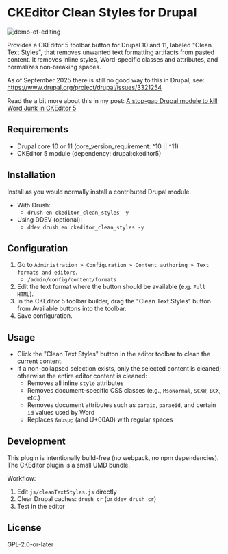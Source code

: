 CKEditor Clean Styles for Drupal
================================

![demo-of-editing](https://github.com/user-attachments/assets/e99659f1-fd00-4737-b753-26916d758cfd)

Provides a CKEditor 5 toolbar button for Drupal 10 and 11, labeled "Clean Text Styles", that removes unwanted text formatting artifacts from pasted content. It removes inline styles, Word-specific classes and attributes, and normalizes non‑breaking spaces.

As of September 2025 there is still no good way to this in Drupal; see: https://www.drupal.org/project/drupal/issues/3321254

Read the a bit more about this in my post: [A stop-gap Drupal module to kill Word Junk in CKEditor 5](https://www.allaboutken.com/posts/20250919-killing-word-junk-drupal-ckeditor5-build-free-plugin/)

Requirements
------------

- Drupal core 10 or 11 (core_version_requirement: ^10 || ^11)
- CKEditor 5 module (dependency: drupal:ckeditor5)

Installation
------------

Install as you would normally install a contributed Drupal module.

- With Drush:
  - `drush en ckeditor_clean_styles -y`
- Using DDEV (optional):
  - `ddev drush en ckeditor_clean_styles -y`

Configuration
-------------

1. Go to `Administration » Configuration » Content authoring » Text formats and editors`.
    - `/admin/config/content/formats`
2. Edit the text format where the button should be available (e.g. `Full HTML`).
3. In the CKEditor 5 toolbar builder, drag the "Clean Text Styles" button from Available buttons into the toolbar.
4. Save configuration.

Usage
-----

- Click the "Clean Text Styles" button in the editor toolbar to clean the current content.
- If a non-collapsed selection exists, only the selected content is cleaned; otherwise the entire editor content is cleaned:
  - Removes all inline `style` attributes
  - Removes document-specific CSS classes (e.g., `MsoNormal`, `SCXW`, `BCX`, etc.)
  - Removes document attributes such as `paraid`, `paraeid`, and certain `id` values used by Word
  - Replaces `&nbsp;` (and U+00A0) with regular spaces

Development
-----------

This plugin is intentionally build-free (no webpack, no npm dependencies). The CKEditor plugin is a small UMD bundle.

Workflow:

1. Edit `js/cleanTextStyles.js` directly
2. Clear Drupal caches: `drush cr` (or `ddev drush cr`)
3. Test in the editor

License
-------

GPL-2.0-or-later
